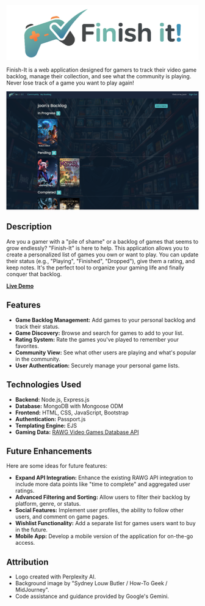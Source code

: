 ![Finish-It Logo](./public/images/logo.png)

Finish-It is a web application designed for gamers to track their video game backlog, manage their collection, and see what the community is playing. Never lose track of a game you want to play again!


![Finish-It Screenshot](./public/images/backlog_page.png)

## Description

Are you a gamer with a "pile of shame" or a backlog of games that seems to grow endlessly? "Finish-It" is here to help. This application allows you to create a personalized list of games you own or want to play. You can update their status (e.g., "Playing", "Finished", "Dropped"), give them a rating, and keep notes. It's the perfect tool to organize your gaming life and finally conquer that backlog.

[**Live Demo**](https://finish-it-00564535a87d.herokuapp.com/) 

## Features

*   **Game Backlog Management:** Add games to your personal backlog and track their status.
*   **Game Discovery:** Browse and search for games to add to your list.
*   **Rating System:** Rate the games you've played to remember your favorites.
*   **Community View:** See what other users are playing and what's popular in the community.
*   **User Authentication:** Securely manage your personal game lists.

## Technologies Used

*   **Backend:** Node.js, Express.js
*   **Database:** MongoDB with Mongoose ODM
*   **Frontend:** HTML, CSS, JavaScript, Bootstrap
*   **Authentication:** Passport.js
*   **Templating Engine:** EJS
*   **Gaming Data:** [RAWG Video Games Database API](https://rawg.io/apidocs)


## Future Enhancements

Here are some ideas for future features:
*   **Expand API Integration:** Enhance the existing RAWG API integration to include more data points like "time to complete" and aggregated user ratings.
*   **Advanced Filtering and Sorting:** Allow users to filter their backlog by platform, genre, or status.
*   **Social Features:** Implement user profiles, the ability to follow other users, and comment on game pages.
*   **Wishlist Functionality:** Add a separate list for games users want to buy in the future.
*   **Mobile App:** Develop a mobile version of the application for on-the-go access.


## Attribution

*   Logo created with Perplexity AI.
*   Background image by "Sydney Louw Butler / How-To Geek / MidJourney".
*   Code assistance and guidance provided by Google's Gemini.
